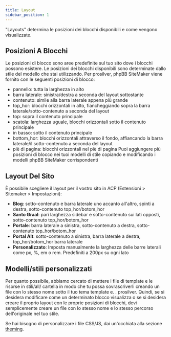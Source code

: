 ```yaml
---
title: Layout
sidebar_position: 1
---
```


"Layouts" determina le posizioni dei blocchi disponibili e come vengono visualizzate.

## Posizioni A Blocchi
Le posizioni di blocco sono aree predefinite sul tuo sito dove i blocchi possono esistere. Le posizioni dei blocchi disponibili sono determinate dallo stile del modello che stai utilizzando. Per prosilver, phpBB SiteMaker viene fornito con le seguenti posizioni di blocco:
* pannello: tutta la larghezza in alto
* barra laterale: sinistra/destra a seconda del layout sottostante
* contenuto: simile alla barra laterale appena più grande
* top_hor: blocchi orizzontali in alto, fiancheggiando sopra la barra laterale/sotto-contenuto a seconda del layout
* top: sopra il contenuto principale
* scatola: larghezza uguale, blocchi orizzontali sotto il contenuto principale
* in basso: sotto il contenuto principale
* bottom_hor: blocchi orizzontali attraverso il fondo, affiancando la barra laterale/il sotto-contenuto a seconda del layout
* piè di pagina: blocchi orizzontali nel piè di pagina Puoi aggiungere più posizioni di blocco nei tuoi modelli di stile copiando e modificando i modelli phpBB SiteMaker corrispondenti

## Layout Del Sito
È possibile scegliere il layout per il vostro sito in ACP (Estensioni > Sitemaker > Impostazioni):
* **Blog**: sotto-contenuto e barra laterale uno accanto all'altro, spinti a destra, sotto-contenuto top_hor/botom_hor
* **Santo Graal**: pari larghezza sidebar e sotto-contenuto sui lati opposti, sotto-contenuto top_hor/botom_hor
* **Portale**: barra laterale a sinistra, sotto-contenuto a destra, sotto-contenuto top_hor/botom_hor
* **Portal Alt**: sotto-contenuto a sinistra, barra laterale a destra, top_hor/botom_hor barra laterale
* **Personalizzato**: Imposta manualmente la larghezza delle barre laterali come px, %, em o rem. Predefiniti a 200px su ogni lato

## Modelli/stili personalizzati
Per quanto possibile, abbiamo cercato di mettere i file di template e le risorse in stili/all/ cartella in modo che tu possa sovrascriverli creando un file con lo stesso nome sotto il tuo tema template e. . prosilver. Quindi, se si desidera modificare come un determinato blocco visualizza o se si desidera creare il proprio layout con le proprie posizioni di blocchi, devi semplicemente creare un file con lo stesso nome e lo stesso percorso dell'originale nel tuo stile.

Se hai bisogno di personalizzare i file CSS/JS, dai un'occhiata alla sezione [theming](/docs/dev/theming).